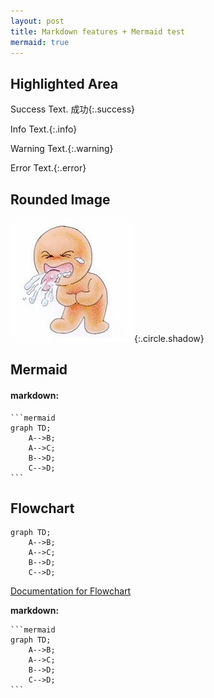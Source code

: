 ```yaml
---
layout: post
title: Markdown features + Mermaid test
mermaid: true
---
```

<script src="//cdn.bootcss.com/mermaid/7.1.2/mermaid.min.js"></script>
<script>
    mermaid.init(undefined, '.language-mermaid');
    $(function() {
      mermaid.initialize({ startOnLoad: true });
    });
</script>


## Highlighted Area

Success Text. 成功{:.success}

Info Text.{:.info}

Warning Text.{:.warning}

Error Text.{:.error}

## Rounded Image

![](liao.jpg){:.circle.shadow}

## Mermaid


#### markdown:
    ```mermaid
    graph TD;
        A-->B;
        A-->C;
        B-->D;
        C-->D;
    ```

## Flowchart

```mermaid
graph TD;
    A-->B;
    A-->C;
    B-->D;
    C-->D;
```

[Documentation for Flowchart](https://mermaidjs.github.io/flowchart.html)

**markdown:**

    ```mermaid
    graph TD;
        A-->B;
        A-->C;
        B-->D;
        C-->D;
    ```

